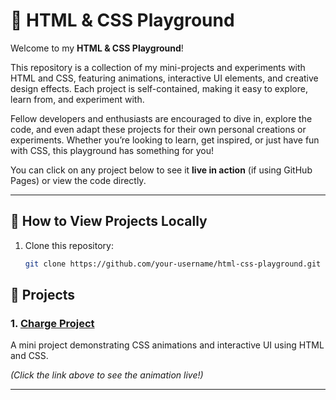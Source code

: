 # 🎨 HTML & CSS Playground

Welcome to my **HTML & CSS Playground**!  

This repository is a collection of my mini-projects and experiments with HTML and CSS, featuring animations, interactive UI elements, and creative design effects. Each project is self-contained, making it easy to explore, learn from, and experiment with.  

Fellow developers and enthusiasts are encouraged to dive in, explore the code, and even adapt these projects for their own personal creations or experiments. Whether you’re looking to learn, get inspired, or just have fun with CSS, this playground has something for you!   

You can click on any project below to see it **live in action** (if using GitHub Pages) or view the code directly.

---

## 🚀 How to View Projects Locally

1. Clone this repository:
   ```bash
   git clone https://github.com/your-username/html-css-playground.git


## 📂 Projects

### 1. [Charge Project](./Charge/index.html)
A mini project demonstrating CSS animations and interactive UI using HTML and CSS.

*(Click the link above to see the animation live!)*

---
